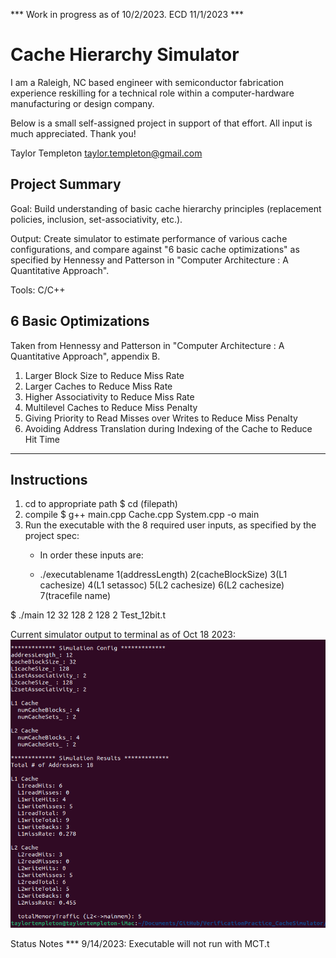 *** Work in progress as of 10/2/2023. ECD 11/1/2023 ***

# Cache Hierarchy Simulator

I am a Raleigh, NC based engineer with semiconductor fabrication experience reskilling for a technical role within a computer-hardware manufacturing or design company.  

Below is a small self-assigned project in support of that effort. All input is much appreciated.  Thank you!

Taylor Templeton
taylor.templeton@gmail.com


## Project Summary

Goal: Build understanding of basic cache hierarchy principles (replacement policies, inclusion, set-associativity, etc.).

Output: Create simulator to estimate performance of various cache configurations, and compare against "6 basic cache optimizations" as specified by Hennessy and Patterson in "Computer Architecture : A Quantitative Approach".

Tools: C/C++

## 6 Basic Optimizations

Taken from Hennessy and Patterson in "Computer Architecture : A Quantitative Approach", appendix B.
1. Larger Block Size to Reduce Miss Rate
2. Larger Caches to Reduce Miss Rate
3. Higher Associativity to Reduce Miss Rate
4. Multilevel Caches to Reduce Miss Penalty
5. Giving Priority to Read Misses over Writes to Reduce Miss Penalty
6. Avoiding Address Translation during Indexing of the Cache to Reduce Hit Time

-----------------

## Instructions

1. cd to appropriate path
   $ cd (filepath)
3. compile
   $   g++ main.cpp Cache.cpp System.cpp -o main
4. Run the executable with the 8 required user inputs, as specified by the project spec:
     * In order these inputs are:
     
     * ./executablename 1(addressLength) 2(cacheBlockSize) 3(L1 cachesize) 4(L1 setassoc) 5(L2 cachesize) 6(L2 cachesize) 7(tracefile name)

$   ./main 12 32 128 2 128 2 Test_12bit.t

Current simulator output to terminal as of Oct 18 2023:
![](https://github.com/taylortempleton/CacheHierarchySimulator/blob/main/Docs/TerminalOutput_Oct18_2023.png)

Status Notes
*** 9/14/2023: Executable will not run with MCT.t 
